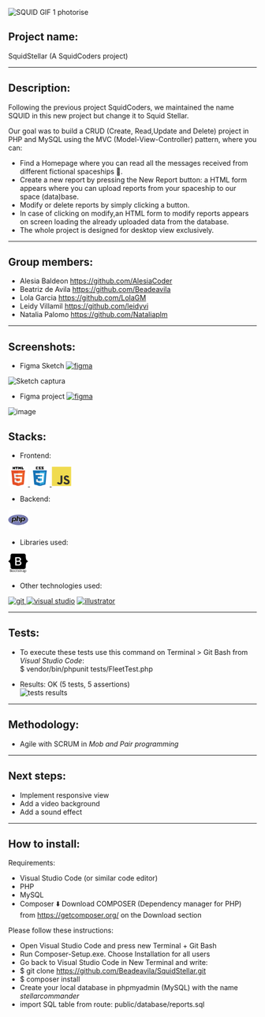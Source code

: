 ![SQUID GIF 1 photorise](https://user-images.githubusercontent.com/116545851/207058098-3db717bc-91a9-4fd5-8470-8ac078714f37.gif)

## Project name: 
SquidStellar (A SquidCoders project)
***

## Description:

Following the previous project SquidCoders, we maintained the name SQUID in this new project but change it to Squid Stellar.

Our goal was to build a CRUD (Create, Read,Update and Delete) project in PHP and MySQL using the MVC (Model-View-Controller) pattern, where you can:

* Find a Homepage where you can read all the messages received from different fictional spaceships 🚀.
* Create a new report by pressing the New Report button: a  HTML form appears where you can upload reports from your spaceship to our space (data)base.
* Modify or delete reports by simply clicking a button.
* In case of clicking on modify,an HTML form to modify reports appears on screen loading the already uploaded data from the database.
* The  whole project is designed for desktop view exclusively.
***

## Group members:

  * Alesia Baldeon https://github.com/AlesiaCoder
  * Beatriz de Avila https://github.com/Beadeavila
  * Lola Garcia https://github.com/LolaGM 
  * Leidy Villamil https://github.com/leidyvi
  * Natalia Palomo https://github.com/Nataliaplm  
***

## Screenshots:

* Figma Sketch <a href="https://www.figma.com/" target="_blank" rel="noreferrer"> <img src="https://www.vectorlogo.zone/logos/figma/figma-icon.svg" alt="figma" width="40" height="40"/> </a> 

![Sketch captura](https://user-images.githubusercontent.com/116545851/205132984-f4f00e36-69f5-4a9e-88dd-d680617aed73.PNG)

* Figma project <a href="https://www.figma.com/" target="_blank" rel="noreferrer"> <img src="https://www.vectorlogo.zone/logos/figma/figma-icon.svg" alt="figma" width="40" height="40"/> </a> 

![image](https://user-images.githubusercontent.com/116545731/207113666-3a13de58-2794-4202-b543-cf73c079639b.png)

## Stacks:

  * Frontend: 
  <p align="left"><a href="https://www.w3.org/html/" target="_blank" rel="noreferrer"> <img src="https://raw.githubusercontent.com/devicons/devicon/master/icons/html5/html5-original-wordmark.svg" alt="html5" width="40" height="40"/> </a>
   <a href="https://www.w3schools.com/css/" target="_blank" rel="noreferrer"> <img src="https://raw.githubusercontent.com/devicons/devicon/master/icons/css3/css3-original-wordmark.svg" alt="css3" width="40" height="40"/> </a>
   <a href="https://developer.mozilla.org/en-US/docs/Web/JavaScript" target="_blank" rel="noreferrer"> <img src="https://raw.githubusercontent.com/devicons/devicon/master/icons/javascript/javascript-original.svg" alt="javascript" width="40" height="40"/> </a></p>
  
  * Backend: 
  <p align="left"> <a href="https://www.php.net" target="_blank" rel="noreferrer"> <img src="https://raw.githubusercontent.com/devicons/devicon/master/icons/php/php-original.svg" alt="php" width="40" height="40"/> </a> </p>
  
  * Libraries used:
  <p align="left"> <a href="https://getbootstrap.com" target="_blank" rel="noreferrer"> <img src="https://raw.githubusercontent.com/devicons/devicon/master/icons/bootstrap/bootstrap-plain-wordmark.svg" alt="bootstrap" width="40" height="40"/> </a></p>
  
  * Other technologies used:
<p align ="left"><a href="https://git-scm.com/" target="_blank" rel="noreferrer"> <img src="https://www.vectorlogo.zone/logos/git-scm/git-scm-icon.svg" alt="git" width="40" height="40"/> </a> 
<a href="https://code.visualstudio.com/" target="_blank" rel="noreferrer"> <img src="https://user-images.githubusercontent.com/116545851/206753577-40777644-bb10-428b-ae9c-597a54a58df6.png" alt="visual studio" width="40" height="40"/></a> 
<a href="https://www.adobe.com/in/products/illustrator.html" target="_blank" rel="noreferrer"> <img src="https://www.vectorlogo.zone/logos/adobe_illustrator/adobe_illustrator-icon.svg" alt="illustrator" width="40" height="40"/> </a> 
</p>

***
## Tests:

* To execute these tests use this command on Terminal > Git Bash from *Visual Studio Code*: <br>
$ vendor/bin/phpunit tests/FleetTest.php


* Results: OK (5 tests, 5 assertions) <br>
![tests results](https://user-images.githubusercontent.com/116545851/207085637-050ee5e2-1d06-4603-ad3d-825da01ce144.PNG)

***

## Methodology:

* Agile with SCRUM in *Mob and Pair programming*

***

## Next steps:

* Implement responsive view 
* Add a video background
* Add a sound effect

***

## How to install:

Requirements: 

* Visual Studio Code (or similar code editor)
* PHP
* MySQL
* Composer ⬇️ Download COMPOSER (Dependency manager for PHP) from https://getcomposer.org/ on the Download section

Please follow these instructions:

* Open Visual Studio Code and press new Terminal + Git Bash 
* Run Composer-Setup.exe. Choose Installation for all users
* Go back to Visual Studio Code in New Terminal and write:
* $ git clone https://github.com/Beadeavila/SquidStellar.git
* $ composer install
* Create your local database in phpmyadmin (MySQL) with the name *stellarcommander*
* import SQL table from route: public/database/reports.sql
